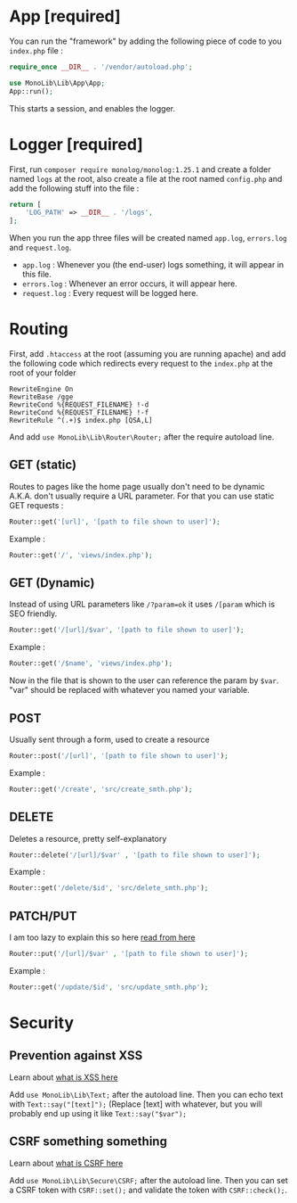 # App [required]
You can run the "framework" by adding the following piece of code to you `index.php` file :
```php
require_once __DIR__ . '/vendor/autoload.php';

use MonoLib\Lib\App\App;
App::run();
```
This starts a session, and enables the logger.

# Logger [required]
First, run `composer require monolog/monolog:1.25.1` and 
create a folder named `logs` at the root, also create a file at the root named `config.php` and add the following stuff into the file :
```php
return [
    'LOG_PATH' => __DIR__ . '/logs',
];
```
When you run the app three files will be created named `app.log`, `errors.log` and `request.log`.
- `app.log` : Whenever you (the end-user) logs something, it will appear in this file.
- `errors.log` : Whenever an error occurs, it will appear here.
- `request.log` : Every request will be logged here.

# Routing
First, add `.htaccess` at the root (assuming you are running apache) and add the following code which redirects every request to the `index.php` at the root of your folder
```
RewriteEngine On
RewriteBase /gge
RewriteCond %{REQUEST_FILENAME} !-d
RewriteCond %{REQUEST_FILENAME} !-f
RewriteRule ^(.+)$ index.php [QSA,L]
```
And add `use MonoLib\Lib\Router\Router;` after the require autoload line. 

## GET (static)

Routes to pages like the home page usually don't need to be dynamic A.K.A. don't usually require a URL parameter. For that you can use static GET requests :
```php
Router::get('[url]', '[path to file shown to user]');
```
Example :
```php
Router::get('/', 'views/index.php');
```

## GET (Dynamic)

Instead of using URL parameters like `/?param=ok` it uses `/[param` which is SEO friendly.
```php
Router::get('/[url]/$var', '[path to file shown to user]');
```
Example :
```php
Router::get('/$name', 'views/index.php');
```
Now in the file that is shown to the user can reference the param by `$var`. "var" should be replaced with whatever you named your variable.

## POST

Usually sent through a form, used to create a resource
```php
Router::post('/[url]', '[path to file shown to user]');
```
Example :
```php
Router::get('/create', 'src/create_smth.php');
```

## DELETE

Deletes a resource, pretty self-explanatory
```php
Router::delete('/[url]/$var' , '[path to file shown to user]');
```
Example :
```php
Router::get('/delete/$id', 'src/delete_smth.php');
```

## PATCH/PUT

I am too lazy to explain this so here [read from here](https://www.geeksforgeeks.org/difference-between-put-and-patch-request/)
```php
Router::put('/[url]/$var' , '[path to file shown to user]');
```
Example :
```php
Router::get('/update/$id', 'src/update_smth.php');
```

# Security
## Prevention against XSS
Learn about [what is XSS here](https://owasp.org/www-community/attacks/xss/)

Add `use MonoLib\Lib\Text;` after the autoload line.
Then you can echo text with `Text::say("[text]");` (Replace [text] with whatever, but you will probably end up using it like `Text::say("$var");`

## CSRF something something
Learn about [what is CSRF here](https://owasp.org/www-community/attacks/csrf/)

Add `use MonoLib\Lib\Secure\CSRF;` after the autoload line.
Then you can set a CSRF token with `CSRF::set();` and validate the token with `CSRF::check();`.
